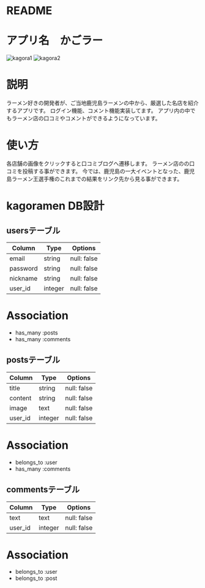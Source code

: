 # README

# アプリ名　かごラー
![kagora1](https://user-images.githubusercontent.com/63178332/84157888-3513bb00-aaa6-11ea-9418-2959427688d6.jpg)
![kagora2](https://user-images.githubusercontent.com/63178332/84157896-36dd7e80-aaa6-11ea-89e1-108e0a43c9ca.jpg)

# 説明
ラーメン好きの開発者が、ご当地鹿児島ラーメンの中から、厳選した名店を紹介するアプリです。
ログイン機能、コメント機能実装してます。
アプリ内の中でもラーメン店の口コミやコメントができるようになっています。

# 使い方
各店舗の画像をクリックすると口コミブログへ遷移します。
ラーメン店のの口コミを投稿する事ができます。
今では、鹿児島の一大イベントとなった、鹿児島ラーメン王選手権のこれまでの結果をリンク先から見る事ができます。
# kagoramen DB設計

## usersテーブル

|Column|Type|Options|
|------|----|-------|
|email|string|null: false|
|password|string|null: false|
|nickname|string|null: false|
|user_id|integer|null: false|

# Association
- has_many :posts
- has_many :comments

## postsテーブル

|Column|Type|Options|
|------|----|-------|
|title|string|null: false|
|content|string|null: false|
|image|text|null: false|
|user_id|integer|null: false|

# Association
- belongs_to :user
- has_many :comments

## commentsテーブル

|Column|Type|Options|
|------|----|-------|
|text|text|null: false|
|user_id|integer|null: false|

# Association
- belongs_to :user
- belongs_to :post
